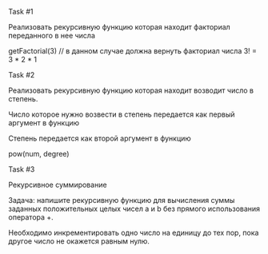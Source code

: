 Task #1

Реализовать рекурсивную функцию которая находит факториал переданного в нее числа

getFactorial(3) // в данном случае должна вернуть факториал числа 3! = 3 * 2 * 1

Task #2

Реализовать рекурсивную функцию которая находит возводит число в степень.

Число которое нужно возвести в степень передается как первый аргумент в функцию

Степень передается как второй аргумент в функцию

pow(num, degree)

Task #3

Рекурсивное суммирование

Задача: напишите рекурсивную функцию для вычисления суммы заданных положительных 
целых чисел a и b без прямого использования оператора +.

Необходимо инкрементировать одно число на единицу до тех пор, пока другое число не окажется равным нулю.